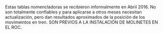 Estas tablas nomencladoras se recibieron informalmente en Abril 2016. No son totalmente confiables y para aplicarse a otros meses necesitan actualización, pero dan resultados aproximados de la posición de los movimeintos en tren. SON PREVIOS A LA INSTALACIÓN DE MOLINETES EN EL ROC.
